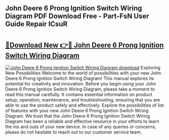 ## John Deere 6 Prong Ignition Switch Wiring Diagram PDF Download Free - Part-FsN User Guide Repair ICsuR

# <h2><a href="http://dfrllix.blite.top/?on=John+Deere+6+Prong+Ignition+Switch+Wiring+Diagram">🔗Download New 👉🔴 John Deere 6 Prong Ignition Switch Wiring Diagram</a></h2>

[![John Deere 6 Prong Ignition Switch Wiring Diagram download](https://i.imgur.com/lujVjoI.png)](http://dfrllix.blite.top/?on=John+Deere+6+Prong+Ignition+Switch+Wiring+Diagram)
Exploring New Possibilities Welcome to the world of possibilities with your new John Deere 6 Prong Ignition Switch Wiring Diagram! This manual explores its potential for creativity and innovation. Before you begin using your John Deere 6 Prong Ignition Switch Wiring Diagram, please take a moment to read this manual carefully. It contains essential information on product setup, operation, maintenance, and troubleshooting, ensuring that you are able to use the product safely and effectively. Explore the possibilities of list of features with your new John Deere 6 Prong Ignition Switch Wiring Diagram. We trust that the John Deere 6 Prong Ignition Switch Wiring Diagram has been a reliable and effective resource in your efforts to learn the ins and outs of your new device. In case of any queries or concerns, please do not hesitate to reach out to our customer service team.

